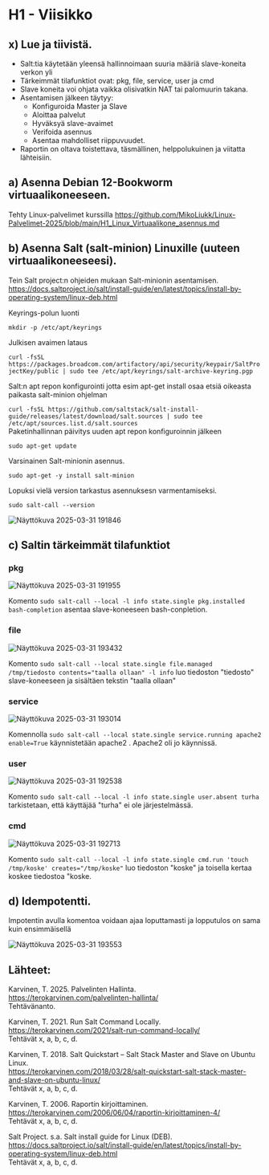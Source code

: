 # H1 - Viisikko

## x) Lue ja tiivistä. 
- Salt:tia käytetään yleensä hallinnoimaan suuria määriä slave-koneita verkon yli
- Tärkeimmät tilafunktiot ovat: pkg, file, service, user ja cmd
- Slave koneita voi ohjata vaikka olisivatkin NAT tai palomuurin takana.
- Asentamisen jälkeen täytyy:
  - Konfiguroida Master ja Slave
  - Aloittaa palvelut
  - Hyväksyä slave-avaimet
  - Verifoida asennus
  - Asentaa mahdolliset riippuvuudet.
- Raportin on oltava toistettava, täsmällinen, helppolukuinen ja viitatta lähteisiin.
  
## a) Asenna Debian 12-Bookworm virtuaalikoneeseen. 
Tehty Linux-palvelimet kurssilla https://github.com/MikoLiukk/Linux-Palvelimet-2025/blob/main/H1_Linux_Virtuaalikone_asennus.md

## b) Asenna Salt (salt-minion) Linuxille (uuteen virtuaalikoneeseesi).
Tein Salt project:n ohjeiden mukaan Salt-minionin asentamisen. https://docs.saltproject.io/salt/install-guide/en/latest/topics/install-by-operating-system/linux-deb.html

Keyrings-polun luonti

```mkdir -p /etc/apt/keyrings```    

Julkisen avaimen lataus

```curl -fsSL https://packages.broadcom.com/artifactory/api/security/keypair/SaltProjectKey/public | sudo tee /etc/apt/keyrings/salt-archive-keyring.pgp```    

Salt:n apt repon konfigurointi jotta esim apt-get install osaa etsiä oikeasta paikasta salt-minion ohjelman

```curl -fsSL https://github.com/saltstack/salt-install-guide/releases/latest/download/salt.sources | sudo tee /etc/apt/sources.list.d/salt.sources```    
Paketinhallinnan päivitys uuden apt repon konfiguroinnin jälkeen

```sudo apt-get update```   

Varsinainen Salt-minionin asennus. 

```sudo apt-get -y install salt-minion```   

Lopuksi vielä version tarkastus asennuksesn varmentamiseksi. 

```sudo salt-call --version```   

![Näyttökuva 2025-03-31 191846](https://github.com/user-attachments/assets/f0cc66cc-02f6-42e2-86bf-0982646a4cde)

## c) Saltin tärkeimmät tilafunktiot

### pkg

![Näyttökuva 2025-03-31 191955](https://github.com/user-attachments/assets/f2ac5e10-e498-4a5c-8910-ba5f7f7aaa37)

Komento ```sudo salt-call --local -l info state.single pkg.installed bash-completion``` asentaa slave-koneeseen bash-conpletion.

### file 

![Näyttökuva 2025-03-31 193432](https://github.com/user-attachments/assets/ed52453d-3e13-47c9-83c2-e5c2dbce8fd7)

Komento ```sudo salt-call --local state.single file.managed /tmp/tiedosto contents="taalla ollaan" -l info``` luo tiedoston "tiedosto" slave-koneeseen ja sisältäen tekstin "taalla ollaan"

### service

![Näyttökuva 2025-03-31 193014](https://github.com/user-attachments/assets/b36a23f4-c3bd-4404-8567-c9d8958e7e42)

Komennolla ```sudo salt-call --local state.single service.running apache2 enable=True``` käynnistetään apache2 . Apache2 oli jo käynnissä.

### user

![Näyttökuva 2025-03-31 192538](https://github.com/user-attachments/assets/e27f73ab-e947-424f-89db-241f48c90d82)

Komento ```sudo salt-call --local -l info state.single user.absent turha``` tarkistetaan, että käyttäjää "turha" ei ole järjestelmässä.

### cmd

![Näyttökuva 2025-03-31 192713](https://github.com/user-attachments/assets/59e579ab-8fdf-4c19-83d7-4318a1c40e5d)

Komento ```sudo salt-call --local -l info state.single cmd.run 'touch /tmp/koske' creates="/tmp/koske"``` luo tiedoston "koske" ja toisella kertaa koskee tiedostoa "koske.

## d) Idempotentti. 

Impotentin avulla komentoa voidaan ajaa loputtamasti ja lopputulos on sama kuin ensimmäisellä 

![Näyttökuva 2025-03-31 193553](https://github.com/user-attachments/assets/d942b32c-5b92-4734-b427-105ca8b5db72)


## Lähteet: 
Karvinen, T. 2025. Palvelinten Hallinta.   
https://terokarvinen.com/palvelinten-hallinta/   
Tehtävänanto.   

Karvinen, T. 2021. Run Salt Command Locally.    
https://terokarvinen.com/2021/salt-run-command-locally/   
Tehtävät x, a, b, c, d.    

Karvinen, T. 2018. Salt Quickstart – Salt Stack Master and Slave on Ubuntu Linux.    
https://terokarvinen.com/2018/03/28/salt-quickstart-salt-stack-master-and-slave-on-ubuntu-linux/   
Tehtävät x, a, b, c, d.    

Karvinen, T. 2006. Raportin kirjoittaminen.    
https://terokarvinen.com/2006/06/04/raportin-kirjoittaminen-4/   
Tehtävät x, a, b, c, d.    

Salt Project. s.a. Salt install guide for Linux (DEB).    
https://docs.saltproject.io/salt/install-guide/en/latest/topics/install-by-operating-system/linux-deb.html   
Tehtävät x, a, b, c, d.    
